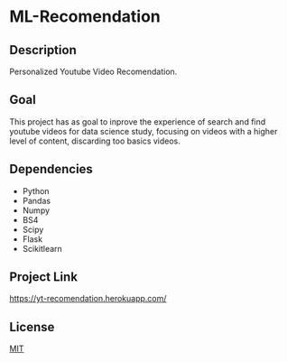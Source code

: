 # ML-Recomendation

## Description  
Personalized Youtube Video Recomendation.

## Goal  
This project has as goal to inprove the experience of search and find youtube videos for data science study, focusing on videos with a higher level of content, discarding too basics videos.

## Dependencies
* Python
* Pandas
* Numpy
* BS4
* Scipy
* Flask
* Scikitlearn

## Project Link    
https://yt-recomendation.herokuapp.com/

## License
[MIT](https://choosealicense.com/licenses/mit/)

